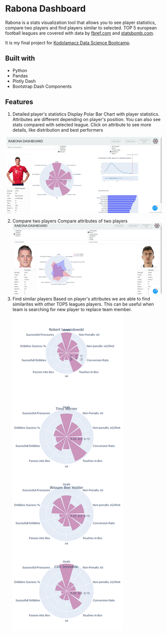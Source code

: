 # Rabona Dashboard
Rabona is a stats visualization tool that allows you to see player statistics, compare two players and find players similar to selected. 
TOP 5 european football leagues are covered with data by [fbref.com](https://www.fbref.com) and [statsbomb.com](https://www.statsbomb.com).

It is my final project for [Kodolamacz Data Science Bootcamp](https://www.kodolamacz.pl/bootcamp-datascience/).

## Built with
- Python
- Pandas
- Plotly Dash
- Bootstrap Dash Components

## Features
1. Detailed player's statistics
Display Polar Bar Chart with player statistics. Attributes are different depending on player's position. You can also see stats compared with selected league. 
Click on attribute to see more details, like distribution and best performers 

![player_details](./screenshots/player_details.png)

2. Compare two players
Compare attributes of two players
![compare_players](./screenshots/compare_players.png)
3. Find similar players
Based on player's attributes we are able to find similarites with other TOP5 leagues players. This can be useful when team is searching for new player to replace team member.
![compare_players](./screenshots/similar_players_short.png)